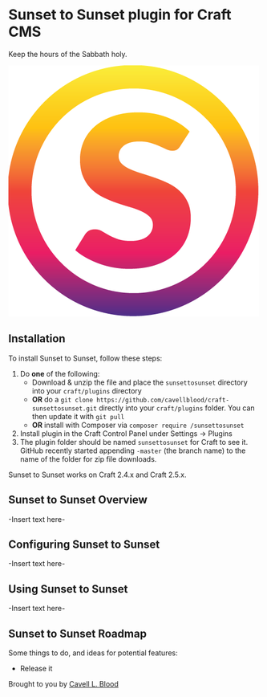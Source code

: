# Sunset to Sunset plugin for Craft CMS

Keep the hours of the Sabbath holy.

![Screenshot](resources/screenshots/plugin_logo.png)

## Installation

To install Sunset to Sunset, follow these steps:

1. Do **one** of the following:
	* Download & unzip the file and place the `sunsettosunset` directory into your `craft/plugins` directory
	* **OR** do a `git clone https://github.com/cavellblood/craft-sunsettosunset.git` directly into your `craft/plugins` folder. 
You can then update it with `git pull`
	* **OR** install with Composer via `composer require /sunsettosunset`
2. Install plugin in the Craft Control Panel under Settings &rarr; Plugins
3. The plugin folder should be named `sunsettosunset` for Craft to see it.  GitHub recently started appending `-master` (the branch name) to the name of the folder for zip file downloads.

Sunset to Sunset works on Craft 2.4.x and Craft 2.5.x.

## Sunset to Sunset Overview

-Insert text here-

## Configuring Sunset to Sunset

-Insert text here-

## Using Sunset to Sunset

-Insert text here-

## Sunset to Sunset Roadmap

Some things to do, and ideas for potential features:

* Release it

Brought to you by [Cavell L. Blood](https://cavellblood.com)
